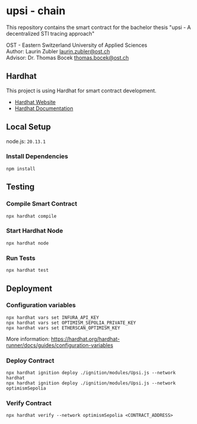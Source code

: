# upsi - chain

This repository contains the smart contract for the bachelor thesis "upsi - A decentralized STI tracing approach"

OST - Eastern Switzerland University of Applied Sciences  
Author: Laurin Zubler [laurin.zubler@ost.ch](mailto:laurin.zubler@ost.ch)  
Advisor: Dr. Thomas Bocek [thomas.bocek@ost.ch](mailto:thomas.bocek@ost.ch)

## Hardhat
This project is using Hardhat for smart contract development.
- [Hardhat Website](https://hardhat.org/)
- [Hardhat Documentation](https://hardhat.org/docs)

## Local Setup
node.js: `20.13.1` 

### Install Dependencies
```shell
npm install
```

## Testing
### Compile Smart Contract
```shell
npx hardhat compile
```

### Start Hardhat Node
```shell
npx hardhat node
```

### Run Tests
```shell
npx hardhat test
```

## Deployment
### Configuration variables
```shell
npx hardhat vars set INFURA_API_KEY
npx hardhat vars set OPTIMISM_SEPOLIA_PRIVATE_KEY
npx hardhat vars set ETHERSCAN_OPTIMISM_KEY
```
More information: https://hardhat.org/hardhat-runner/docs/guides/configuration-variables

### Deploy Contract 
```shell
npx hardhat ignition deploy ./ignition/modules/Upsi.js --network hardhat
npx hardhat ignition deploy ./ignition/modules/Upsi.js --network optimismSepolia
```

### Verify Contract
```shell
npx hardhat verify --network optimismSepolia <CONTRACT_ADDRESS>
```
